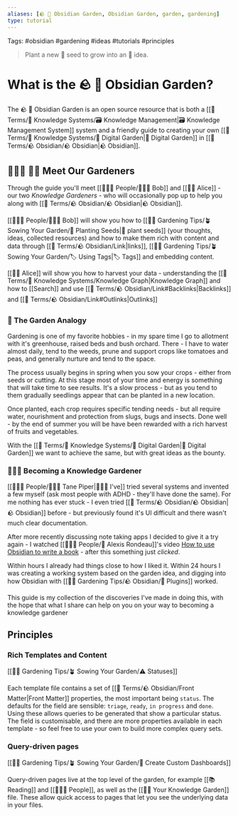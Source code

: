 ```yaml
---
aliases: [🪨 🌳 Obsidian Garden, Obsidian Garden, garden, gardening]
type: tutorial
---
```

Tags: #obsidian #gardening #ideas #tutorials #principles

> Plant a new 🌱 seed to grow into an 🌺 idea.

# What is the 🪨 🌳 Obsidian Garden?
The 🪨  🌳 Obsidian Garden is an open source resource that is both a [[📇 Terms/🧠 Knowledge Systems/🗃 Knowledge Management|🗃 Knowledge Management System]] system and a friendly guide to creating your own [[📇 Terms/🧠 Knowledge Systems/🌳 Digital Garden|🌳 Digital Garden]] in  [[📇 Terms/🪨 Obsidian/🪨 Obsidian|🪨 Obsidian]].

## 👨🏻‍🌾 👩‍🌾 Meet Our Gardeners

Through the guide you'll meet [[👨‍👧‍👦 People/👨🏻‍🌾 Bob]] and [[👩‍🌾 Alice]] - our two *Knowledge Gardeners* - who will occasionally pop up to help you along with [[📇 Terms/🪨 Obsidian/🪨 Obsidian|🪨 Obsidian]].

[[👨‍👧‍👦 People/👨🏻‍🌾 Bob]] will show you how to [[👩‍🌾 Gardening Tips/🪴 Sowing Your Garden/🌱 Planting Seeds|🌱 plant seeds]] (your thoughts, ideas, collected resources) and how to make them rich with content and data through [[📇 Terms/🪨 Obsidian/Link|links]], [[👩‍🌾 Gardening Tips/🪴 Sowing Your Garden/🏷 Using Tags|🏷 Tags]] and embedding content.

[[👩‍🌾 Alice]] will show you how to harvest your data - understanding the [[📇 Terms/🧠 Knowledge Systems/Knowledge Graph|Knowledge Graph]] and how to [[Search]] and use [[📇 Terms/🪨 Obsidian/Link#Backlinks|Backlinks]] and [[📇 Terms/🪨 Obsidian/Link#Outlinks|Outlinks]]

### 🌺 The Garden Analogy
Gardening is one of my favorite hobbies - in my spare time I go to allotment with it's greenhouse, raised beds and bush orchard. There - I have to water almost daily, tend to the weeds, prune and support crops like tomatoes and peas, and generally nurture and tend to the space.

The process usually begins in spring when you sow your crops - either from seeds or cutting. At this stage most of your time and energy is something that will take time to see results.  It's a slow process - but as you tend to them gradually seedlings appear that can be planted in a new location.

Once planted, each crop requires specific tending needs - but all require water, nourishment and protection from slugs, bugs and insects.  Done well - by the end of summer you will be have been rewarded with a rich harvest of fruits and vegetables.

With the [[📇 Terms/🧠 Knowledge Systems/🌳 Digital Garden|🌳 Digital Garden]] we want to achieve the same, but with great ideas as the bounty.

### 🧑🏻‍💻 Becoming a Knowledge Gardener
[[👨‍👧‍👦 People/🧑🏻‍💻 Tane Piper|🧑🏻‍💻 I've]] tried several systems and invented a few myself (ask most people with ADHD - they'll have done the same). For me nothing has ever stuck - I even tried [[📇 Terms/🪨 Obsidian/🪨 Obsidian|🪨 Obsidian]] before - but previously found it's UI difficult and there wasn't much clear documentation.

After more recently discussing note taking apps I decided to give it a try again - I watched [[👨‍👧‍👦 People/👤 Alexis Rondeau]]'s video [How to use Obsidian to write a book](https://www.youtube.com/watch?v=pP4AeGY2mz4) - after this something just *clicked*.  

Within hours I already had things close to how I liked it. Within 24 hours I was creating a working system based on the garden idea, and digging into how Obsidian with [[👩‍🌾 Gardening Tips/🪨 Obsidian/🔌 Plugins]] worked.

This guide is my collection of the discoveries I've made in doing this, with the hope that what I share can help on you on your way to becoming a knowledge gardener

## Principles

### Rich Templates and Content
[[👩‍🌾 Gardening Tips/🪴 Sowing Your Garden/⚠️  Statuses]]

Each template file contains a set of [[📇 Terms/🪨 Obsidian/Front Matter|Front Matter]] properties, the most important being `status`.  The defaults for the field are sensible: `triage`, `ready`, `in progress` and `done`.  Using these allows queries to be generated that show a particular status.  The field is customisable, and there are more properties available in each template - so feel free to use your own to build more complex query sets.

### Query-driven pages
[[👩‍🌾 Gardening Tips/🪴 Sowing Your Garden/🎯  Create Custom Dashboards]]

Query-driven pages live at the top level of the garden, for example [[📚 Reading]] and [[👨‍👧‍👦 People]], as well as the [[👩‍🌾 Your Knowledge Garden]] file. These allow quick access to pages that let you see the underlying data in your files.